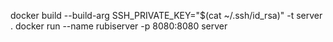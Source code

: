 docker build --build-arg SSH_PRIVATE_KEY="$(cat ~/.ssh/id_rsa)" -t server .
docker run --name rubiserver -p 8080:8080 server